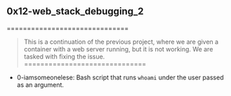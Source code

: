 ## 0x12-web_stack_debugging_2
==============================
> This is a continuation of the previous project, where we are given a container with a web server running, but it is not working. We are tasked with fixing the issue.
==============================
- 0-iamsomeonelese: Bash script that runs `whoami` under the user passed as an argument.
